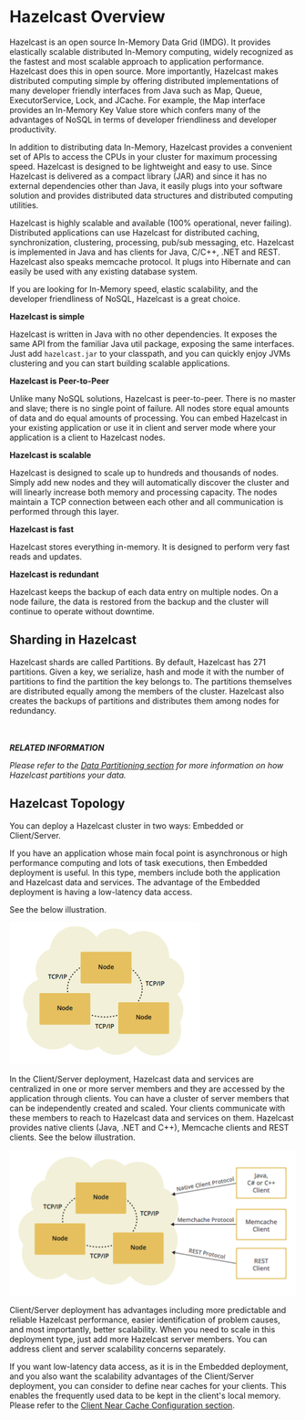 # Hazelcast Overview


Hazelcast is an open source In-Memory Data Grid (IMDG). 
It provides elastically scalable distributed In-Memory computing, widely recognized as the fastest and most scalable
approach to application performance. Hazelcast does this in open source.
More importantly, Hazelcast makes distributed computing simple by offering distributed implementations of many
developer friendly interfaces from Java such as Map, Queue, ExecutorService, Lock, and JCache. For example, the Map
interface provides an In-Memory Key Value store which confers many of the advantages of NoSQL in terms of developer
friendliness and developer productivity.

In addition to distributing data In-Memory, Hazelcast provides a convenient set of APIs to access the CPUs in your
cluster for maximum processing speed.
Hazelcast is designed to be lightweight and easy to use. Since Hazelcast is delivered as a compact library (JAR) and
since it has no external dependencies other than Java, it easily plugs into your software solution and provides
distributed data structures and distributed computing utilities.

Hazelcast is highly scalable and available (100% operational, never failing). Distributed applications can use
Hazelcast for distributed caching, synchronization, clustering, processing, pub/sub messaging, etc. Hazelcast is
implemented in Java and has clients for Java, C/C++, .NET and REST. Hazelcast also speaks memcache protocol. It plugs into Hibernate and can easily be used with any existing database system.

If you are looking for In-Memory speed, elastic scalability, and the developer friendliness of NoSQL, Hazelcast is a
great choice.

**Hazelcast is simple**

Hazelcast is written in Java with no other dependencies. It exposes the same API from the familiar Java util package,
exposing the same interfaces. Just add `hazelcast.jar` to your classpath, and you can quickly enjoy JVMs clustering
and you can start building scalable applications.

**Hazelcast is Peer-to-Peer**

Unlike many NoSQL solutions, Hazelcast is peer-to-peer. There is no master and slave; there is no single point of
failure. All nodes store equal amounts of data and do equal amounts of processing. You can embed Hazelcast in your
existing application or use it in client and server mode where your application is a client to Hazelcast nodes.

**Hazelcast is scalable**

Hazelcast is designed to scale up to hundreds and thousands of nodes. Simply add new nodes and they will
automatically discover the cluster and will linearly increase both memory and processing capacity. The nodes maintain
a TCP connection between each other and all communication is performed through this layer.

**Hazelcast is fast**

Hazelcast stores everything in-memory. It is designed to perform very fast reads and updates.

**Hazelcast is redundant**

Hazelcast keeps the backup of each data entry on multiple nodes. On a node failure, the data is restored from the
backup and the cluster will continue to operate without downtime.

## Sharding in Hazelcast

Hazelcast shards are called Partitions. By default, Hazelcast has 271 partitions. Given a key, we serialize, hash
and mode it with the number of partitions to find the partition the key belongs to. The partitions themselves are
distributed equally among the members of the cluster. Hazelcast also creates the backups of partitions and distributes
them among nodes for redundancy.

<br></br>
***RELATED INFORMATION***

*Please refer to the [Data Partitioning section](#data-partitioning) for more information on how Hazelcast partitions
your data.*


## Hazelcast Topology

You can deploy a Hazelcast cluster in two ways: Embedded or Client/Server.

If you have an application whose main focal point is asynchronous or high performance computing and lots of task
executions, then Embedded deployment is useful. In this type, members include both the application and Hazelcast data and services. The advantage of the Embedded deployment is having a low-latency data access.

See the below illustration.

![](images/P2Pcluster.jpg)



In the Client/Server deployment, Hazelcast data and services are centralized in one or more server members and they are accessed by the application through clients. 
You can have a cluster of server members that can be independently created and scaled. Your clients communicate with
these members to reach to Hazelcast data and services on them. Hazelcast provides native clients (Java, .NET and C++), Memcache
clients and REST clients. 
See the below illustration.

![](images/CSCluster.jpg)

Client/Server deployment has advantages including more predictable and reliable Hazelcast performance, easier identification of problem causes, and most importantly, better scalability. 
When you need to scale in this deployment type, just add more Hazelcast server members. You can address client and server scalability concerns separately.

If you want low-latency data access, as it is in the Embedded deployment, and you also want the scalability advantages of the Client/Server deployment, you can consider to define near caches for your clients. This enables the frequently used data to be kept in the client's local memory. Please refer to the [Client Near Cache Configuration section](#client-near-cache-configuration).

